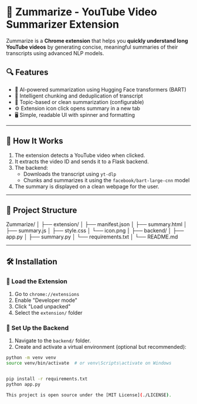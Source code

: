 # 🎥 Zummarize - YouTube Video Summarizer Extension

Zummarize is a **Chrome extension** that helps you **quickly understand long YouTube videos** by generating concise, meaningful summaries of their transcripts using advanced NLP models.

## 🔍 Features

- 🧠 AI-powered summarization using Hugging Face transformers (BART)
- 🧩 Intelligent chunking and deduplication of transcript
- 🎯 Topic-based or clean summarization (configurable)
- ⚙️ Extension icon click opens summary in a new tab
- 🖥️ Simple, readable UI with spinner and formatting

---

## 🚀 How It Works

1. The extension detects a YouTube video when clicked.
2. It extracts the video ID and sends it to a Flask backend.
3. The backend:
   - Downloads the transcript using `yt-dlp`
   - Chunks and summarizes it using the `facebook/bart-large-cnn` model
4. The summary is displayed on a clean webpage for the user.

---

## 📁 Project Structure

Zummarize/
│
├── extension/
│ ├── manifest.json
│ ├── summary.html
│ ├── summary.js
│ ├── style.css
│ └── icon.png
│
├── backend/
│ ├── app.py
│ ├── summary.py
│ └── requirements.txt
│
└── README.md


---

## 🛠️ Installation

### 🧩 Load the Extension

1. Go to `chrome://extensions`
2. Enable "Developer mode"
3. Click "Load unpacked"
4. Select the `extension/` folder

### 🐍 Set Up the Backend

1. Navigate to the `backend/` folder.
2. Create and activate a virtual environment (optional but recommended):

```bash
python -m venv venv
source venv/bin/activate  # or venv\Scripts\activate on Windows


pip install -r requirements.txt
python app.py

This project is open source under the [MIT License](./LICENSE).
